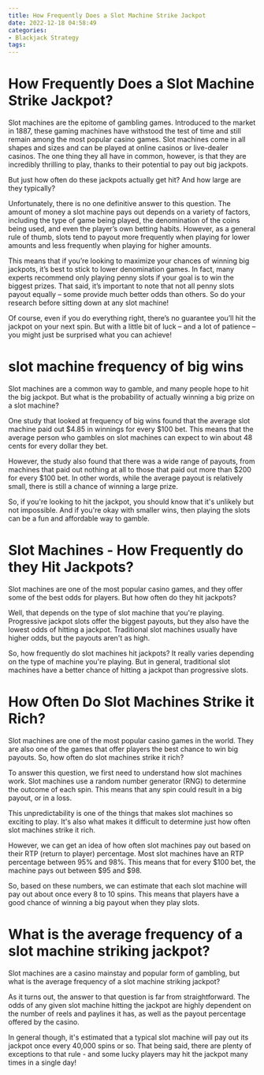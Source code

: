 ```yaml
---
title: How Frequently Does a Slot Machine Strike Jackpot
date: 2022-12-18 04:58:49
categories:
- Blackjack Strategy
tags:
---
```



#  How Frequently Does a Slot Machine Strike Jackpot?

Slot machines are the epitome of gambling games. Introduced to the market in 1887, these gaming machines have withstood the test of time and still remain among the most popular casino games. Slot machines come in all shapes and sizes and can be played at online casinos or live-dealer casinos. The one thing they all have in common, however, is that they are incredibly thrilling to play, thanks to their potential to pay out big jackpots.

But just how often do these jackpots actually get hit? And how large are they typically?

Unfortunately, there is no one definitive answer to this question. The amount of money a slot machine pays out depends on a variety of factors, including the type of game being played, the denomination of the coins being used, and even the player’s own betting habits. However, as a general rule of thumb, slots tend to payout more frequently when playing for lower amounts and less frequently when playing for higher amounts.

This means that if you’re looking to maximize your chances of winning big jackpots, it’s best to stick to lower denomination games. In fact, many experts recommend only playing penny slots if your goal is to win the biggest prizes. That said, it’s important to note that not all penny slots payout equally – some provide much better odds than others. So do your research before sitting down at any slot machine!

Of course, even if you do everything right, there’s no guarantee you’ll hit the jackpot on your next spin. But with a little bit of luck – and a lot of patience – you might just be surprised what you can achieve!

#   slot machine frequency of big wins

Slot machines are a common way to gamble, and many people hope to hit the big jackpot. But what is the probability of actually winning a big prize on a slot machine?

One study that looked at frequency of big wins found that the average slot machine paid out $4.85 in winnings for every $100 bet. This means that the average person who gambles on slot machines can expect to win about 48 cents for every dollar they bet.

However, the study also found that there was a wide range of payouts, from machines that paid out nothing at all to those that paid out more than $200 for every $100 bet. In other words, while the average payout is relatively small, there is still a chance of winning a large prize.

So, if you're looking to hit the jackpot, you should know that it's unlikely but not impossible. And if you're okay with smaller wins, then playing the slots can be a fun and affordable way to gamble.

#  Slot Machines - How Frequently do they Hit Jackpots?

Slot machines are one of the most popular casino games, and they offer some of the best odds for players. But how often do they hit jackpots?

Well, that depends on the type of slot machine that you're playing. Progressive jackpot slots offer the biggest payouts, but they also have the lowest odds of hitting a jackpot. Traditional slot machines usually have higher odds, but the payouts aren't as high.

So, how frequently do slot machines hit jackpots? It really varies depending on the type of machine you're playing. But in general, traditional slot machines have a better chance of hitting a jackpot than progressive slots.

#  How Often Do Slot Machines Strike it Rich? 

Slot machines are one of the most popular casino games in the world. They are also one of the games that offer players the best chance to win big payouts. So, how often do slot machines strike it rich?

To answer this question, we first need to understand how slot machines work. Slot machines use a random number generator (RNG) to determine the outcome of each spin. This means that any spin could result in a big payout, or in a loss.

This unpredictability is one of the things that makes slot machines so exciting to play. It's also what makes it difficult to determine just how often slot machines strike it rich.

However, we can get an idea of how often slot machines pay out based on their RTP (return to player) percentage. Most slot machines have an RTP percentage between 95% and 98%. This means that for every $100 bet, the machine pays out between $95 and $98.

So, based on these numbers, we can estimate that each slot machine will pay out about once every 8 to 10 spins. This means that players have a good chance of winning a big payout when they play slots.

#  What is the average frequency of a slot machine striking jackpot?

Slot machines are a casino mainstay and popular form of gambling, but what is the average frequency of a slot machine striking jackpot?

As it turns out, the answer to that question is far from straightforward. The odds of any given slot machine hitting the jackpot are highly dependent on the number of reels and paylines it has, as well as the payout percentage offered by the casino.

In general though, it's estimated that a typical slot machine will pay out its jackpot once every 40,000 spins or so. That being said, there are plenty of exceptions to that rule - and some lucky players may hit the jackpot many times in a single day!